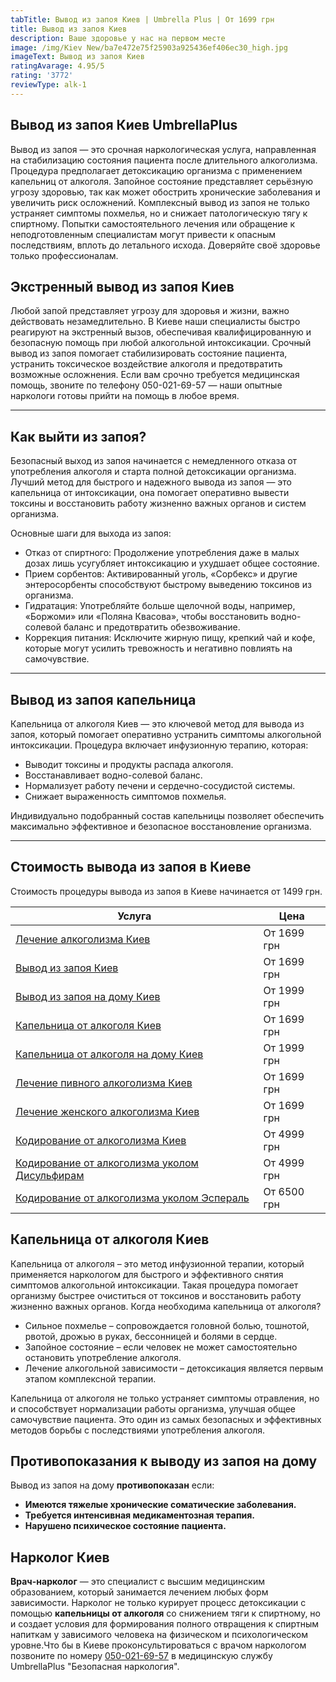 ```yaml
---
tabTitle: Вывод из запоя Киев | Umbrella Plus | От 1699 грн
title: Вывод из запоя Киев
description: Ваше здоровье у нас на первом месте
image: /img/Kiev New/ba7e472e75f25903a925436ef406ec30_high.jpg
imageText: Вывод из запоя Киев
ratingAvarage: 4.95/5
rating: '3772'
reviewType: alk-1
---
```


## Вывод из запоя Киев UmbrellaPlus

Вывод из запоя — это срочная наркологическая услуга, направленная на стабилизацию состояния пациента после длительного алкоголизма. Процедура предполагает детоксикацию организма с применением капельниц от алкоголя. Запойное состояние представляет серьёзную угрозу здоровью, так как может обострить хронические заболевания и увеличить риск осложнений. Комплексный вывод из запоя не только устраняет симптомы похмелья, но и снижает патологическую тягу к спиртному. Попытки самостоятельного лечения или обращение к неподготовленным специалистам могут привести к опасным последствиям, вплоть до летального исхода. Доверяйте своё здоровье только профессионалам.

## Экстренный вывод из запоя Киев

Любой запой представляет угрозу для здоровья и жизни, важно действовать незамедлительно. В Киеве наши специалисты быстро реагируют на экстренный вызов, обеспечивая квалифицированную и безопасную помощь при любой алкогольной интоксикации. Срочный вывод из запоя помогает стабилизировать состояние пациента, устранить токсическое воздействие алкоголя и предотвратить возможные осложнения. Если вам срочно требуется медицинская помощь, звоните по телефону 050-021-69-57 — наши опытные наркологи готовы прийти на помощь в любое время.

***

## Как выйти из запоя?

Безопасный выход из запоя начинается с немедленного отказа от употребления алкоголя и старта полной детоксикации организма. Лучший метод для быстрого и надежного вывода из запоя — это капельница от интоксикации, она помогает оперативно вывести токсины и восстановить работу жизненно важных органов и систем организма.

Основные шаги для выхода из запоя:

* Отказ от спиртного: Продолжение употребления даже в малых дозах лишь усугубляет интоксикацию и ухудшает общее состояние.
* Прием сорбентов: Активированный уголь, «Сорбекс» и другие энтеросорбенты способствуют быстрому выведению токсинов из организма.
* Гидратация: Употребляйте больше щелочной воды, например, «Боржоми» или «Поляна Квасова», чтобы восстановить водно-солевой баланс и предотвратить обезвоживание.
* Коррекция питания: Исключите жирную пищу, крепкий чай и кофе, которые могут усилить тревожность и негативно повлиять на самочувствие.

***

## Вывод из запоя капельница

Капельница от алкоголя Киев — это ключевой метод для вывода из запоя, который помогает оперативно устранить симптомы алкогольной интоксикации. Процедура включает инфузионную терапию, которая:

* Выводит токсины и продукты распада алкоголя.
* Восстанавливает водно-солевой баланс.
* Нормализует работу печени и сердечно-сосудистой системы.
* Снижает выраженность симптомов похмелья.

Индивидуально подобранный состав капельницы позволяет обеспечить максимально эффективное и безопасное восстановление организма.

***

## Стоимость вывода из запоя в Киеве

Стоимость процедуры вывода из запоя в Киеве начинается от 1499 грн.

| Услуга                                                                                                                     | Цена        |
| -------------------------------------------------------------------------------------------------------------------------- | ----------- |
| [Лечение алкоголизма Киев](https://umbrella-plus.com.ua/kiev/lechenie-alkogolizma-kiev/)                                   | От 1699 грн |
| [Вывод из запоя Киев](https://umbrella-plus.com.ua/kiev/vivod-iz-zapoia-kiev/)                                             | От 1699 грн |
| [Вывод из запоя на дому Киев](https://umbrella-plus.com.ua/kiev/vivod-iz-zapoia-na-domy-kiev/)                             | От 1999 грн |
| [Капельница от алкоголя Киев](https://umbrella-plus.com.ua/kiev/kapelnica_ot_alkogola_kiev/)                               | От 1699 грн |
| [Капельница от алкоголя на дому Киев](https://umbrella-plus.com.ua/kiev/kapelnica_ot_alkogola_na_domy_kiev/)               | От 1999 грн |
| [Лечение пивного алкоголизма Киев](https://umbrella-plus.com.ua/kiev/lechenie-pivnogi-alkogolizma-kiev/)                   | От 1699 грн |
| [Лечение женского алкоголизма Киев](https://umbrella-plus.com.ua/kiev/lechenie-jenskogo-alkogolizma-kiev/)                 | От 1699 грн |
| [Кодирование от алкоголизма Киев](https://umbrella-plus.com.ua/kiev/kodirovka-ot-alkogolia-kiev/)                          | От 4999 грн |
| [Кодирование от алкоголизма уколом Дисульфирам](https://umbrella-plus.com.ua/kiev/kodirovka-ot-alkogolia-disulfiram-kiev/) | От 4999 грн |
| [Кодирование от алкоголизма уколом Эспераль](https://umbrella-plus.com.ua/kiev/kodirovka-ot-alkogolizma-espiarl-kiev/)     | От 6500 грн |

## Капельница от алкоголя Киев

Капельница от алкоголя – это метод инфузионной терапии, который применяется наркологом для быстрого и эффективного снятия симптомов алкогольной интоксикации. Такая процедура помогает организму быстрее очиститься от токсинов и восстановить работу жизненно важных органов. Когда необходима капельница от алкоголя?

* Сильное похмелье – сопровождается головной болью, тошнотой, рвотой, дрожью в руках, бессонницей и болями в сердце.
* Запойное состояние – если человек не может самостоятельно остановить употребление алкоголя.
* Лечение алкогольной зависимости – детоксикация является первым этапом комплексной терапии.

Капельница от алкоголя не только устраняет симптомы отравления, но и способствует нормализации работы организма, улучшая общее самочувствие пациента. Это один из самых безопасных и эффективных методов борьбы с последствиями употребления алкоголя.

## Противопоказания к выводу из запоя на дому

Вывод из запоя на дому **противопоказан** если:

* **Имеются тяжелые хронические соматические заболевания.**
* **Требуется интенсивная медикаментозная терапия.**
* **Нарушено психическое состояние пациента.**

## Нарколог Киев

**Врач-нарколог** — это специалист с высшим медицинским образованием, который занимается лечением любых форм зависимости.
Нарколог не только курирует процесс детоксикации с помощью **капельницы от алкоголя** со снижением тяги к спиртному, но и создает условия для формирования полного отвращения к спиртным напиткам у зависимого человека на физическом и психологическом уровне.Что бы в Киеве проконсультироваться с врачом наркологом позвоните по номеру [050-021-69-57](tel:0500216957) в медицинскую службу UmbrellaPlus "Безопасная наркология".
